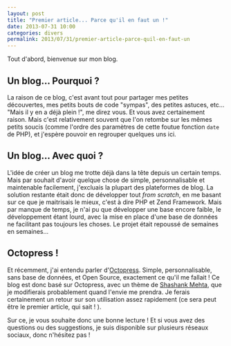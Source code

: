 ```yaml
---
layout: post
title: "Premier article... Parce qu'il en faut un !"
date: 2013-07-31 10:00
categories: divers
permalink: 2013/07/31/premier-article-parce-quil-en-faut-un
---
```


Tout d'abord, bienvenue sur mon blog.
<!-- more -->

## Un blog... Pourquoi ?
La raison de ce blog, c'est avant tout pour partager mes petites découvertes, mes petits bouts de code "sympas", des petites astuces, etc...
"Mais il y en a déjà plein !", me direz vous. Et vous avez certainement raison. Mais c'est relativement souvent que l'on retombe sur les mêmes petits soucis (comme l'ordre des paramètres de cette foutue fonction <code>date</code> de PHP), et j'espère pouvoir en regrouper quelques uns ici.

## Un blog... Avec quoi ?

L'idée de créer un blog me trotte déjà dans la tête depuis un certain temps. Mais par souhait d'avoir quelque chose de simple, personnalisable et maintenable facilement, j'excluais la plupart des plateformes de blog. La solution restante était donc de développer tout _from scratch_, en me basant sur ce que je maitrisais le mieux, c'est à dire PHP et Zend Framework. Mais par manque de temps, je n'ai pu que développer une base encore faible, le développement étant lourd, avec la mise en place d'une base de données ne facilitant pas toujours les choses. Le projet était repoussé de semaines en semaines...

## Octopress !

Et récemment, j'ai entendu parler d'<a href="http://octopress.org">Octopress</a>. Simple, personnalisable, sans base de données, et Open Source, exactement ce qu'il me fallait ! Ce blog est donc basé sur Octopress, avec un thème de <a href="http://shashankmehta.in/archive/2012/greyshade.html">Shashank Mehta</a>, que je modifierais probablement quand l'envie me prendra. Je ferais certainement un retour sur son utilisation assez rapidement (ce sera peut être le premier article, qui sait ! ).

Sur ce, je vous souhaite donc une bonne lecture ! Et si vous avez des questions ou des suggestions, je suis disponible sur plusieurs réseaux sociaux, donc n'hésitez pas !
